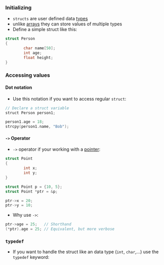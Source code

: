 ### Initializing

- `structs` are user defined data [types](computer-science/docs/c/types.md)
- unlike [arrays](lecture-2-arrays.md) they can store values of multiple types
- Define a simple struct like this:
```c
struct Person
{
		char name[50];
		int age;
		float height;
}
```

### Accessing values

#### Dot notation

- Use this notation if you want to access regular `struct`:
```c
// Declare a struct variable 
struct Person person1;

person1.age = 18;
strcpy(person1.name, "Bob");
```

#### `->` Operator

- `->` operator if your working with a [pointer](computer-science/docs/c/pointers.md):
```c
struct Point
{
        int x;
        int y;
}

struct Point p = {10, 5};
struct Point *ptr = &p;

ptr->x = 20;
ptr->y = 10;
```

- Why use `->`:
```c
ptr->age = 25;   // Shorthand
(*ptr).age = 25; // Equivalent, but more verbose
```

### `typedef`

- If you want to handle the struct like an data type (`int`,  `char`,...) use the `typedef` keyword:
```c

```